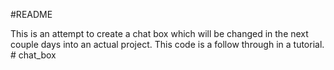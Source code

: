 #README


This is an attempt to create a chat box which will be changed in the next couple days into an actual project.
This code is a follow through in a tutorial. # chat_box
